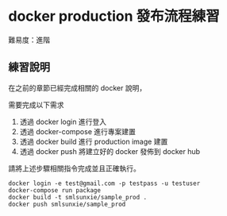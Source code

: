 # docker production 發布流程練習

難易度：進階

## 練習說明

在之前的章節已經完成相關的 docker 說明，

需要完成以下需求

1. 透過 docker login 進行登入
2. 透過 docker-compose 進行專案建置
3. 透過 docker build 進行 production image 建置
4. 透過 docker push 將建立好的 docker 發佈到 docker hub

請將上述步驟相關指令完成並且正確執行。

```
docker login -e test@gmail.com -p testpass -u testuser
docker-compose run package
docker build -t smlsunxie/sample_prod .
docker push smlsunxie/sample_prod
```
